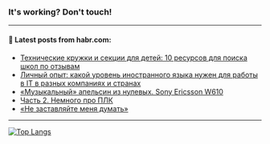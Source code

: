 ### It's working? Don't touch!

---
<!--
#### 🛠️ Technical stack:

![C++](https://img.shields.io/badge/C++-informational?logo=c%2B%2B&style=flat&logoColor=white&color=9C033A)
![Java](https://img.shields.io/badge/Java-informational?logo=java&style=flat&logoColor=white&color=007396)
![Kotlin](https://img.shields.io/badge/Kotlin-informational?logo=Kotlin&style=flat&logoColor=white&color=0095D5)
![JS](https://img.shields.io/badge/JS-informational?logo=javaScript&style=flat&logoColor=black&color=F7Df1E) <br>
![HTML5](https://img.shields.io/badge/HTML5-informational?logo=html5&style=flat&logoColor=white&color=E34F26)
![CSS3](https://img.shields.io/badge/CSS3-informational?logo=css3&style=flat&logoColor=white&color=157286)
![Sass](https://img.shields.io/badge/Saas-informational?logo=sass&style=flat&logoColor=white&color=hotpink)
![PHP](https://img.shields.io/badge/PHP-informational?logo=php&style=flat&logoColor=white&color=777BB4) <br>
![WebPAck](https://img.shields.io/badge/WebPack-informational?logo=webPack&style=flat&logoColor=white&color=FF6F00)
![Bootstrap](https://img.shields.io/badge/Bootstrap-informational?logo=Bootstrap&style=flat&logoColor=white&color=7952B3)
![MySQL](https://img.shields.io/badge/MySQL-informational?logo=MySQL&style=flat&logoColor=white&color=00f) <br>
![NodeJS](https://img.shields.io/badge/NodeJS-informational?logo=node.js&style=flat&logoColor=white&color=43853D)
![Spring](https://img.shields.io/badge/Spring-informational?logo=Spring&style=flat&logoColor=white&color=0A9EDC)
![Angular](https://img.shields.io/badge/Vue-informational?logo=vue.js&style=flat&logoColor=white&color=red)
![Git](https://img.shields.io/badge/Git-informational?logo=git&style=flat&logoColor=white&color=darkorange)

___
-->

#### 💬 Latest posts from habr.com:

<!-- BLOG-POST-LIST:START -->
- [Технические кружки и секции для детей: 10 ресурсов для поиска школ по отзывам](https://habr.com/ru/post/698680/?utm_source=habrahabr&utm_medium=rss&utm_campaign=698680)
- [Личный опыт: какой уровень иностранного языка нужен для работы в IT в разных компаниях и странах](https://habr.com/ru/post/698676/?utm_source=habrahabr&utm_medium=rss&utm_campaign=698676)
- [«Музыкальный» апельсин из нулевых. Sony Ericsson W610](https://habr.com/ru/post/698666/?utm_source=habrahabr&utm_medium=rss&utm_campaign=698666)
- [Часть 2. Немного про ПЛК](https://habr.com/ru/post/698654/?utm_source=habrahabr&utm_medium=rss&utm_campaign=698654)
- [«Не заставляйте меня думать»](https://habr.com/ru/post/698644/?utm_source=habrahabr&utm_medium=rss&utm_campaign=698644)
<!-- BLOG-POST-LIST:END -->

---

[![Top Langs](https://github-readme-stats.vercel.app/api/top-langs/?username=zloylis&layout=compact&hide_border=true&theme=dracula)](https://github.com/zloylis)
